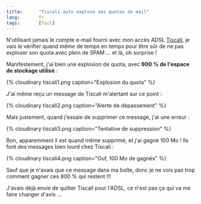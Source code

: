 ```yaml
--- 
title:      "Tiscali auto explose ses quotas de mail" 
lang:       fr 
tags:       [fail]
---
```


N'utilisant jamais le compte e-mail fourni avec mon accès ADSL [Tiscali](http://tiscali.fr/), je vais le vérifier quand même de temps en temps pour être sûr de ne pas exploser son quota avec plein de SPAM ... et là, oh surprise !


Manifestement, j'ai bien une explosion de quota, avec **900&nbsp;% de l'espace de stockage utilisé** :

{% cloudinary tiscali1.png caption="Explosion du quota" %}


J'ai même reçu un message de Tiscali m'alertant sur ce point :

{% cloudinary tiscali2.png caption="Alerte de dépassement" %}


Mais justement, quand j'essaie de supprimer ce message, j'ai une erreur :

{% cloudinary tiscali3.png caption="Tentative de suppression" %}


Bon, apparemment il est quand même supprimé, et j'ai gagné 100&nbsp;Mo ! Ils font des messages bien lourd chez Tiscali :

{% cloudinary tiscali4.png caption="Ouf, 100 Mo de gagnés" %}


Sauf que je n'avais que ce message dans ma boîte, donc je ne vois pas trop comment gagner ces 800&nbsp;% qui restent !!!

J'avais déjà envie de quitter Tiscali pour l'ADSL, ce n'est pas ça qui va me faire changer d'avis ...
